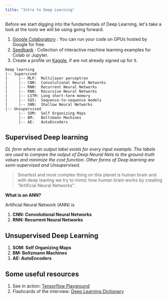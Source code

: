 ```yaml
---
title: "Intro to Deep Learning"
---
```


Before we start digging into the fundamentals of Deep Learning, let's take a look at the tools we will be using going forward.

1. [Google Colaboratory](http://colab.research.google.com/) : You can run your code on GPUs hosted by Google for free.
2. [Seedbank](https://research.google.com/seedbank/) : Collection of interactive machine learning examples for Colab or Jupyter.
3. Create a profile on [Kaggle](https://www.kaggle.com/), if are not already signed up for it.

```
Deep learning
|-- Supervised
|     |-- MLP:  Multilayer perceptron
|     |-- CNN:  Convolutional Neural Networks
|     |-- RNN:  Recurrent Neural Networks
|     |-- RNN:  Recursive Neural Networks
|     |-- LSTM: Long short-term memory
|     |-- SQS:  Sequence-to-sequence models
|     |-- SNN:  Shallow Neural Networks
|-- Unsupervised
      |-- SOM:  Self Organizing Maps
      |-- BM:   Boltzmann Machines
      |-- AE:   AutoEncoders
```

## Supervised Deep learning
*DL form where an output label exists for every input example. The labels are used to compare the output of Deep Neural Nets to the ground-truth values and minimize the cost function. Other forms of Deep learning are semi-supervised and Unsupervised.*

> Smartest and most complex thing on this planet is human brain and with deep leaning we try to mimic how human brain works by creating "Artificial Neural Networks".

**What is an ANN?**

Artificial Neural Network (ANN) is

1. **CNN: Convolutional Neural Networks**
2. **RNN: Recurrent Neural Networks**

## Unsupervised Deep Learning

1. **SOM: Self Organizing Maps**
2. **BM:  Boltzmann Machines**
3. **AE:  AutoEncoders**

## **Some useful resources**
  1. See in action: [Tensorflow Playground](https://playground.tensorflow.org/)
  2. Flashcards of the interview: [Deep Learning Dictionary](https://towardsdatascience.com/the-deep-learning-ai-dictionary-ade421df39e4)
